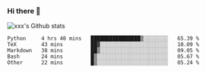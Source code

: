 ### Hi there 👋

<!--
**sdy623/sdy623** is a ✨ _special_ ✨ repository because its `README.md` (this file) appears on your GitHub profile.

Here are some ideas to get you started:

- 🔭 I’m currently working on ...
- 🌱 I’m currently learning ...
- 👯 I’m looking to collaborate on ...
- 🤔 I’m looking for help with ...
- 💬 Ask me about ...
- 📫 How to reach me: ...
- 😄 Pronouns: ...
- ⚡ Fun fact: ...
-->
![xxx's Github stats](https://github-readme-stats.vercel.app/api?username=sdy623&show_icons=true)

<!--START_SECTION:waka-->
```text
Python     4 hrs 40 mins   ████████████████▒░░░░░░░░   65.39 % 
TeX        43 mins         ██▓░░░░░░░░░░░░░░░░░░░░░░   10.09 % 
Markdown   38 mins         ██▒░░░░░░░░░░░░░░░░░░░░░░   09.05 % 
Bash       24 mins         █▒░░░░░░░░░░░░░░░░░░░░░░░   05.67 % 
Other      22 mins         █▒░░░░░░░░░░░░░░░░░░░░░░░   05.24 % 
```
<!--END_SECTION:waka-->
